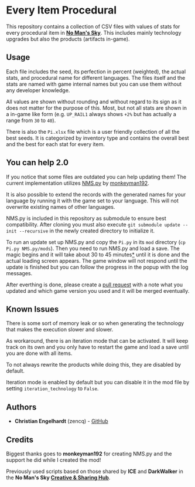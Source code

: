 # Every Item Procedural

This repository contains a collection of CSV files with values of stats for every
procedural item in [**No Man's Sky**](https://www.nomanssky.com/). This includes
mainly technology upgrades but also the products (artifacts in-game).

## Usage

Each file includes the seed, its perfection in percent (weighted), the actual stats,
and procedural name for different languages. The files itself and the stats are
named with game internal names but you can use them without any developer knowledge.

All values are shown without rounding and without regard to its sign as it does
not matter for the purpose of this. Most, but not all stats are shown in a in-game
like form (e.g. `UP_RAIL1` always shows `+2%` but has actually a range from `30`
to `40`).

There is also the `Pi.xlsx` file which is a user friendly collection of all the
best seeds. It is categorized by inventory type and contains the overall best and
the best for each stat for every item.

## You can help 2.0

If you notice that some files are outdated you can help updating them! The current
implementation utilizes [NMS.py](https://github.com/monkeyman192/NMS.py) by [monkeyman192](https://github.com/monkeyman192).

It is also possible to extend the records with the generated names for your language
by running it with the game set to your language. This will not overwrite existing
names of other languages.

NMS.py is included in this repository as submodule to ensure best compatibility.
After cloning you must also execute `git submodule update --init --recursive` in
the newly created directory to initialize it.

To run an update set up NMS.py and copy the `Pi.py` in its `mod` directory
(`cp Pi.py NMS.py/mods`). Then you need to run NMS.py and load a save. The magic
begins and it will take about 30 to 45 minutes[*](#known-issues) until it is done
and the actual loading screen appears. The game window will not respond until the
update is finished but you can follow the progress in the popup with the log messages.

After everthing is done, please create a [pull request](https://github.com/zencq/Pi/pulls)
with a note what you updated and which game version you used and it will be merged
eventually.

## Known Issues

There is some sort of memory leak or so when generating the technology that makes
the execution slower and slower.

As workaround, there is an iteration mode that can be activated. It will keep track
on its own and you only have to restart the game and load a save until you are done
with all items.

To not always rewrite the products while doing this, they are disabled by default.

Iteration mode is enabled by default but you can disable it in the mod file by setting `iteration_technology` to `False`.

## Authors

* **Christian Engelhardt** (zencq) - [GitHub](https://github.com/cengelha)

## Credits

Biggest thanks goes to **monkeyman192** for creating NMS.py and the support he did
while I created the mod!

Previously used scripts based on those shared by **ICE** and **DarkWalker** in the
**No Man's Sky [Creative & Sharing Hub](https://discord.gg/RSGQFQv2pP)**.
